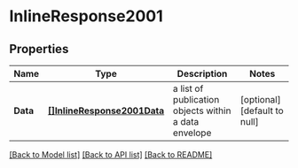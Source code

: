 # InlineResponse2001

## Properties
Name | Type | Description | Notes
------------ | ------------- | ------------- | -------------
**Data** | [**[]InlineResponse2001Data**](inline_response_200_1_data.md) | a list of publication objects within a data envelope | [optional] [default to null]

[[Back to Model list]](../README.md#documentation-for-models) [[Back to API list]](../README.md#documentation-for-api-endpoints) [[Back to README]](../README.md)


